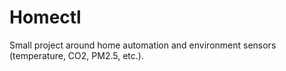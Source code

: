 # Homectl

Small project around home automation and environment sensors (temperature, CO2, PM2.5, etc.).
